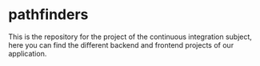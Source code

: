 # pathfinders
This is the repository for the project of the continuous integration subject, here you can find the different backend and frontend projects of our application.
